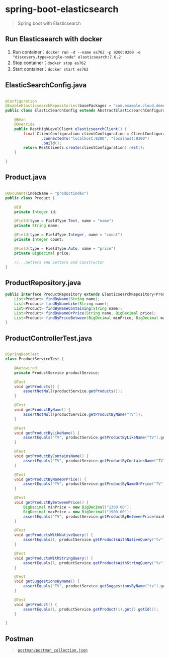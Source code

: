 # spring-boot-elasticsearch

> Spring boot with Elasticsearch

## Run Elasticsearch with docker

1. Run container：`docker run -d --name es762 -p 9200:9200 -e "discovery.type=single-node" elasticsearch:7.6.2`
2. Stop container：`docker stop es762`
3. Start container：`docker start es762`


## ElasticSearchConfig.java

```java

@Configuration
@EnableElasticsearchRepositories(basePackages = "com.example.cloud.demo.repository")
public class ElasticSearchConfig extends AbstractElasticsearchConfiguration {

    @Bean
    @Override
    public RestHighLevelClient elasticsearchClient() {
        final ClientConfiguration clientConfiguration = ClientConfiguration.builder()
                .connectedTo("localhost:9200", "localhost:9300")
                .build();
        return RestClients.create(clientConfiguration).rest();
    }

}

```

## Product.java
```java

@Document(indexName = "productindex")
public class Product {

    @Id
    private Integer id;

    @Field(type = FieldType.Text, name = "name")
    private String name;

    @Field(type = FieldType.Integer, name = "count")
    private Integer count;

    @Field(type = FieldType.Auto, name = "price")
    private BigDecimal price;

    //...Getters and Setters and Constructor
}
```


## ProductRepository.java
```java
public interface ProductRepository extends ElasticsearchRepository<Product, Integer> {
    List<Product> findByName(String name);
    List<Product> findByNameLike(String name);
    List<Product> findByNameContaining(String name);
    List<Product> findByNameOrPrice(String name, BigDecimal price);
    List<Product> findByPriceBetween(BigDecimal minPrice, BigDecimal maxPrice);
}
```

## ProductControllerTest.java
```java

@SpringBootTest
class ProductServiceTest {

    @Autowired
    private ProductService productService;

    @Test
    void getProducts() {
        assertNotNull(productService.getProducts());
    }

    @Test
    void getProductByName() {
        assertNotNull(productService.getProductByName("TV"));
    }

    @Test
    void getProductByLikeName() {
        assertEquals("TV", productService.getProductByLikeName("TV").get(0).getName());
    }

    @Test
    void getProductByContainsName() {
        assertEquals("TV", productService.getProductByContainsName("TV").get(0).getName());
    }

    @Test
    void getProductByNameOrPrice() {
        assertEquals("TV", productService.getProductByNameOrPrice("TV", new BigDecimal("1200.50")).get(0).getName());
    }

    @Test
    void getProductByBetweenPrice() {
        BigDecimal minPrice = new BigDecimal("1300.00");
        BigDecimal maxPrice = new BigDecimal("1900.00");
        assertEquals("TV", productService.getProductByBetweenPrice(minPrice, maxPrice).get(0).getName());
    }

    @Test
    void getProductsWithNativeQuery() {
        assertEquals(1, productService.getProductsWithNativeQuery("tv").getTotalHits());
    }

    @Test
    void getProductsWithStringQuery() {
        assertEquals(1, productService.getProductsWithStringQuery("tv").getTotalHits());
    }

    @Test
    void getSuggestionsByName() {
        assertEquals("TV", productService.getSuggestionsByName("tv").get(0));
    }

    @Test
    void getProduct() {
        assertEquals(1, productService.getProduct(1).get().getId());
    }

}

```

## Postman
><code>[postman/postman_collection.json](postman/postman_collection.json)</code>


